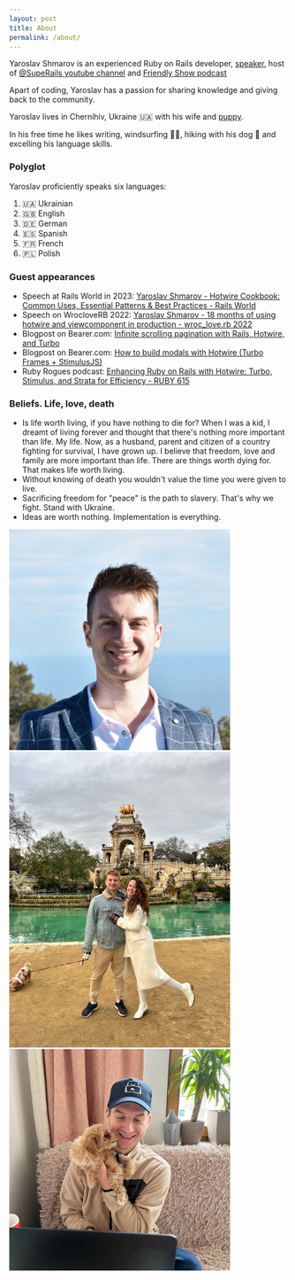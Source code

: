 ```yaml
---
layout: post
title: About
permalink: /about/
---
```


Yaroslav Shmarov is an experienced Ruby on Rails developer, [speaker](https://www.youtube.com/watch?v=F75k4Oc6g9Q&ab_channel=RubyonRails), host of [@SupeRails youtube channel](https://www.youtube.com/@SupeRails) and [Friendly Show podcast](https://www.friendly.show/)

Apart of coding, Yaroslav has a passion for sharing knowledge and giving back to the community.

Yaroslav lives in Chernihiv, Ukraine 🇺🇦 with his wife and [puppy](https://www.instagram.com/maltipoo_land/).

In his free time he likes writing, windsurfing 🏄‍♂️, hiking with his dog 🐶 and excelling his language skills. 

### Polyglot

Yaroslav proficiently speaks six languages:
1. 🇺🇦 Ukrainian
2. 🇬🇧 English
3. 🇩🇪 German
4. 🇪🇸 Spanish
5. 🇫🇷 French
6. 🇵🇱 Polish

### Guest appearances

* Speech at Rails World in 2023: [Yaroslav Shmarov - Hotwire Cookbook: Common Uses, Essential Patterns & Best Practices - Rails World](https://www.youtube.com/watch?v=F75k4Oc6g9Q&ab_channel=RubyonRails)
* Speech on WrocloveRB 2022: [Yaroslav Shmarov - 18 months of using hotwire and viewcomponent in production - wroc_love.rb 2022](https://www.youtube.com/watch?v=9-btmed9CMw)
* Blogpost on Bearer.com: [Infinite scrolling pagination with Rails, Hotwire, and Turbo](https://www.bearer.com/blog/infinite-scrolling-pagination-hotwire)
* Blogpost on Bearer.com: [How to build modals with Hotwire (Turbo Frames + StimulusJS)](https://www.bearer.com/blog/how-to-build-modals-with-hotwire-turbo-frames-stimulusjs)
* Ruby Rogues podcast: [Enhancing Ruby on Rails with Hotwire: Turbo, Stimulus, and Strata for Efficiency - RUBY 615](https://podcasts.apple.com/us/podcast/enhancing-ruby-on-rails-with-hotwire-turbo-stimulus/id1237406856?i=1000637334223)

### Beliefs. Life, love, death

* Is life worth living, if you have nothing to die for? When I was a kid, I dreamt of living forever and thought that there's nothing more important than life. My life. Now, as a husband, parent and citizen of a country fighting for survival, I have grown up. I believe that freedom, love and family are more important than life. There are things worth dying for. That makes life worth living.
* Without knowing of death you wouldn't value the time you were given to live.
* Sacrificing freedom for "peace" is the path to slavery. That's why we fight. Stand with Ukraine.
* Ideas are worth nothing. Implementation is everything.

<img src="/assets/static-pages/yaro-avatar.png" alt="yaro-avatar" style="max-width:400px;"/>

<img src="/assets/static-pages/shmarov-family.jpg" alt="yaro-avatar" style="max-width:400px;"/>

<img src="/assets/static-pages/yaro-cindy.jpg" alt="yaro-cindy" style="max-width:400px;"/>
